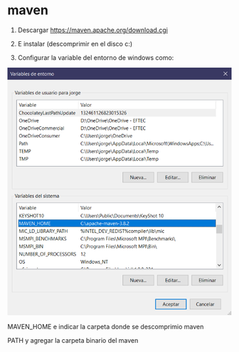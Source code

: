 # maven

1. Descargar https://maven.apache.org/download.cgi

2. E instalar (descomprimir en el disco c:\)
3. Configurar la variable del entorno de windows como:

![IMAGENES/MAVEN1.png](IMAGENES/MAVEN1.png)

MAVEN_HOME e indicar la carpeta donde se descomprimio maven

PATH y agregar la carpeta binario del maven

